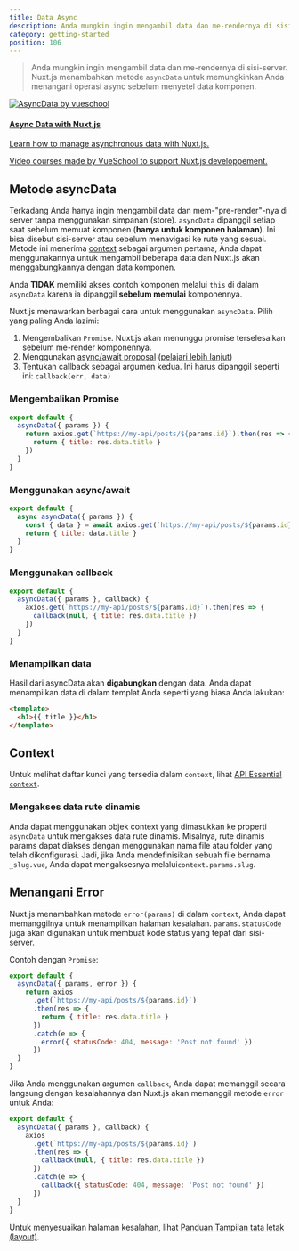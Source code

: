 ```yaml
---
title: Data Async
description: Anda mungkin ingin mengambil data dan me-rendernya di sisi-server. Nuxt.js menambahkan metode `asyncData` untuk memungkinkan Anda menangani operasi async sebelum menyetel data komponen.
category: getting-started
position: 106
---
```


> Anda mungkin ingin mengambil data dan me-rendernya di sisi-server. Nuxt.js menambahkan metode `asyncData` untuk memungkinkan Anda menangani operasi async sebelum menyetel data komponen.

<div>
  <a href="http://vueschool.io/?friend=nuxt" target="_blank" class="Promote">
    <img src="/async-data-with-nuxtjs.png" srcset="/async-data-with-nuxtjs-2x.png 2x" alt="AsyncData by vueschool"/>
    <div class="Promote__Content">
      <h4 class="Promote__Content__Title">Async Data with Nuxt.js</h4>
      <p class="Promote__Content__Description">Learn how to manage asynchronous data with Nuxt.js.</p>
      <p class="Promote__Content__Signature">Video courses made by VueSchool to support Nuxt.js developpement.</p>
    </div>
  </a>
</div>

## Metode asyncData

Terkadang Anda hanya ingin mengambil data dan mem-"pre-render"-nya di server tanpa menggunakan simpanan (store). `asyncData` dipanggil setiap saat sebelum memuat komponen (**hanya untuk komponen halaman**). Ini bisa disebut sisi-server atau sebelum menavigasi ke rute yang sesuai. Metode ini menerima [context](/api/context) sebagai argumen pertama, Anda dapat menggunakannya untuk mengambil beberapa data dan Nuxt.js akan menggabungkannya dengan data komponen.

<div class="Alert Alert--orange">

Anda **TIDAK** memiliki akses contoh komponen melalui `this` di dalam `asyncData` karena ia dipanggil **sebelum memulai** komponennya.

</div>

Nuxt.js menawarkan berbagai cara untuk menggunakan `asyncData`. Pilih yang paling Anda lazimi:

1. Mengembalikan `Promise`. Nuxt.js akan menunggu promise terselesaikan sebelum me-render komponennya.
2. Menggunakan [async/await proposal](https://github.com/lukehoban/ecmascript-asyncawait) ([pelajari lebih lanjut](https://zeit.co/blog/async-and-await))
3. Tentukan callback sebagai argumen kedua. Ini harus dipanggil seperti ini: `callback(err, data)`

### Mengembalikan Promise

```js
export default {
  asyncData({ params }) {
    return axios.get(`https://my-api/posts/${params.id}`).then(res => {
      return { title: res.data.title }
    })
  }
}
```

### Menggunakan async/await

```js
export default {
  async asyncData({ params }) {
    const { data } = await axios.get(`https://my-api/posts/${params.id}`)
    return { title: data.title }
  }
}
```

### Menggunakan callback

```js
export default {
  asyncData({ params }, callback) {
    axios.get(`https://my-api/posts/${params.id}`).then(res => {
      callback(null, { title: res.data.title })
    })
  }
}
```

### Menampilkan data

Hasil dari asyncData akan **digabungkan** dengan data. Anda dapat menampilkan data di dalam templat Anda seperti yang biasa Anda lakukan:

```html
<template>
  <h1>{{ title }}</h1>
</template>
```

## Context

Untuk melihat daftar kunci yang tersedia dalam `context`, lihat <a href="/api/context" data-md-type="link">API Essential `context`</a>.

### Mengakses data rute dinamis

Anda dapat menggunakan objek context yang dimasukkan ke properti `asyncData` untuk mengakses data rute dinamis. Misalnya, rute dinamis params dapat diakses dengan menggunakan nama file atau folder yang telah dikonfigurasi. Jadi, jika Anda mendefinisikan sebuah file bernama `_slug.vue`, Anda dapat mengaksesnya melalui`context.params.slug`.

## Menangani Error

Nuxt.js menambahkan metode `error(params)` di dalam `context`, Anda dapat memanggilnya untuk menampilkan halaman kesalahan. `params.statusCode` juga akan digunakan untuk membuat kode status yang tepat dari sisi-server.

Contoh dengan `Promise`:

```js
export default {
  asyncData({ params, error }) {
    return axios
      .get(`https://my-api/posts/${params.id}`)
      .then(res => {
        return { title: res.data.title }
      })
      .catch(e => {
        error({ statusCode: 404, message: 'Post not found' })
      })
  }
}
```

Jika Anda menggunakan argumen `callback`, Anda dapat memanggil secara langsung dengan kesalahannya dan Nuxt.js akan memanggil metode `error` untuk Anda:

```js
export default {
  asyncData({ params }, callback) {
    axios
      .get(`https://my-api/posts/${params.id}`)
      .then(res => {
        callback(null, { title: res.data.title })
      })
      .catch(e => {
        callback({ statusCode: 404, message: 'Post not found' })
      })
  }
}
```

Untuk menyesuaikan halaman kesalahan, lihat [Panduan Tampilan tata letak (layout)](/guide/views#layouts).
